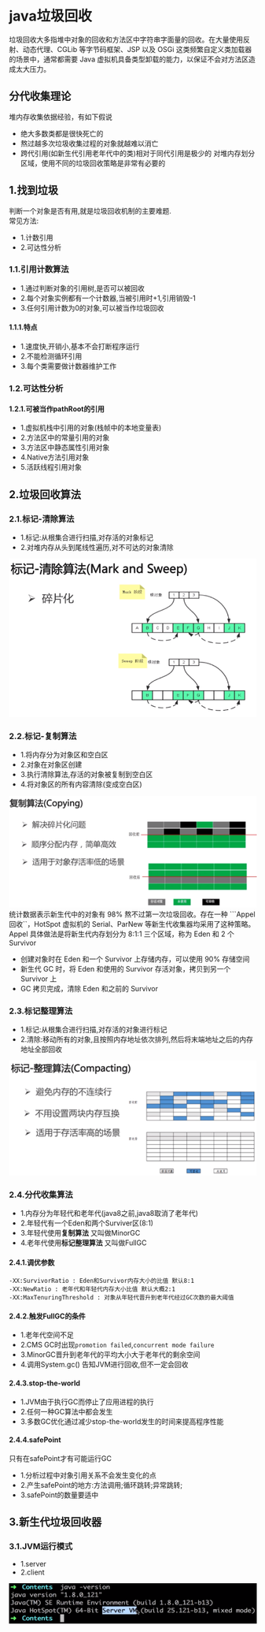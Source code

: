 # java垃圾回收
垃圾回收大多指堆中对象的回收和方法区中字符串字面量的回收。在大量使用反射、动态代理、CGLib 等字节码框架、JSP 以及 OSGi 这类频繁自定义类加载器的场景中，通常都需要 Java 虚拟机具备类型卸载的能力，以保证不会对方法区造成太大压力。

## 分代收集理论
堆内存收集依据经验，有如下假说
- 绝大多数类都是很快死亡的
- 熬过越多次垃圾收集过程的对象就越难以消亡
- 跨代引用(如新生代引用老年代中的类)相对于同代引用是极少的
对堆内存划分区域，使用不同的垃圾回收策略是非常有必要的
## 1.找到垃圾
判断一个对象是否有用,就是垃圾回收机制的主要难题.<br>
常见方法:<br>
- 1.计数引用
- 2.可达性分析


### 1.1.引用计数算法
- 1.通过判断对象的引用树,是否可以被回收
- 2.每个对象实例都有一个计数器,当被引用时+1,引用销毁-1
- 3.任何引用计数为0的对象,可以被当作垃圾回收

#### 1.1.1.特点
- 1.速度快,开销小,基本不会打断程序运行
- 2.不能检测循环引用
- 3.每个类需要做计数器维护工作

### 1.2.可达性分析

#### 1.2.1.可被当作pathRoot的引用
- 1.虚拟机栈中引用的对象(栈帧中的本地变量表)
- 2.方法区中的常量引用的对象
- 3.方法区中静态属性引用对象
- 4.Native方法引用对象
- 5.活跃线程引用对象


## 2.垃圾回收算法

### 2.1.标记-清除算法
- 1.标记:从根集合进行扫描,对存活的对象标记
- 2.对堆内存从头到尾线性遍历,对不可达的对象清除

![fail](img/3.1.PNG)

### 2.2.标记-复制算法
- 1.将内存分为对象区和空白区
- 2.对象在对象区创建
- 3.执行清除算法,存活的对象被复制到空白区
- 4.将对象区的所有内容清除(变成空白区)

![fail](img/3.2.PNG)
统计数据表示新生代中的对象有 98% 熬不过第一次垃圾回收。存在一种 ```Appel 回收``，HotSpot 虚拟机的 Serial、ParNew 等新生代收集器均采用了这种策略。
Appel 具体做法是将新生代内存划分为 8:1:1 三个区域，称为 Eden 和 2 个 Survivor
- 创建对象时在 Eden 和一个 Survivor 上存储内存，可以使用 90% 存储空间
- 新生代 GC 时，将 Eden 和使用的 Survivor 存活对象，拷贝到另一个 Survivor 上
- GC 拷贝完成，清除 Eden 和之前的 Survivor
### 2.3.标记整理算法
- 1.标记:从根集合进行扫描,对存活的对象进行标记
- 2.清除:移动所有的对象,且按照内存地址依次排列,然后将末端地址之后的内存地址全部回收

![fail](img/3.3.PNG)<br>

### 2.4.分代收集算法
- 1.内存分为年轻代和老年代(java8之前,java8取消了老年代)
- 2.年轻代有一个Eden和两个Surviver区(8:1)
- 3.年轻代使用**复制算法** 又叫做MinorGC
- 4.老年代使用**标记整理算法** 又叫做FullGC

#### 2.4.1.调优参数
```
-XX:SurvivorRatio : Eden和Survivor内存大小的比值 默认8:1
-XX:NewRatio : 老年代和年轻代内存大小比值 默认大概2:1
-XX:MaxTenuringThreshold : 对象从年轻代晋升到老年代经过GC次数的最大阈值
```

#### 2.4.2.触发FullGC的条件
- 1.老年代空间不足
- 2.CMS GC时出现``promotion failed``,``concurrent mode failure``
- 3.MinorGC晋升到老年代的平均大小大于老年代的剩余空间
- 4.调用System.gc() 告知JVM进行回收,但不一定会回收



#### 2.4.3.stop-the-world
- 1.JVM由于执行GC而停止了应用进程的执行
- 2.任何一种GC算法中都会发生
- 3.多数GC优化通过减少stop-the-world发生的时间来提高程序性能

#### 2.4.4.safePoint
只有在safePoint才有可能运行GC<br>
- 1.分析过程中对象引用关系不会发生变化的点
- 2.产生safePoint的地方:方法调用;循环跳转;异常跳转;
- 3.safePoint的数量要适中

## 3.新生代垃圾回收器

### 3.1.JVM运行模式
- 1.server
- 2.client

![fail](img/3.4.PNG)<br>

